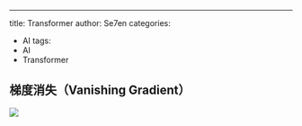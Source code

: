 ---
title: Transformer
author: Se7en
categories:
 - AI
tags:
 - AI
 - Transformer

## 梯度消失（Vanishing Gradient）

![](https://chengzw258.oss-cn-beijing.aliyuncs.com/Article/202504122023673.png)